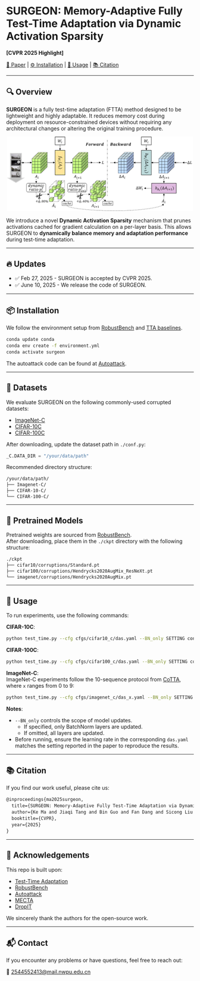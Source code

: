# SURGEON: Memory-Adaptive Fully Test-Time Adaptation via Dynamic Activation Sparsity

**[CVPR 2025 Highlight]**

[📄 Paper](https://arxiv.org/abs/2503.20354) | [⚙️ Installation](#-installation) | [🚀 Usage](#-usage) | [📚 Citation](#-citation)

---

## 🔍 Overview

**SURGEON** is a fully test-time adaptation (FTTA) method designed to be lightweight and highly adaptable. It reduces memory cost during deployment on resource-constrained devices without requiring any architectural changes or altering the original training procedure.

<div align="center">
<img src="assets/DAS.png" alt="Dynamic Activation Sparsity" width="500">
</div>

We introduce a novel **Dynamic Activation Sparsity** mechanism that prunes activations cached for gradient calculation on a per-layer basis.
This allows SURGEON to **dynamically balance memory and adaptation performance** during test-time adaptation.

---

## 🔥 Updates

- ✅ Feb 27, 2025 - SURGEON is accepted by CVPR 2025.
- ✅ June 10, 2025 - We release the code of SURGEON.

---

## 📦 Installation

We follow the environment setup from [RobustBench](https://github.com/RobustBench/robustbench) and [TTA baselines](https://github.com/mariodoebler/test-time-adaptation).

```bash
conda update conda
conda env create -f environment.yml
conda activate surgeon
```

The autoattack code can be found at [Autoattack](https://github.com/fra31/auto-attack/tree/master/autoattack).

---

## 📂 Datasets

We evaluate SURGEON on the following commonly-used corrupted datasets:

- [ImageNet-C](https://zenodo.org/records/2235448)
- [CIFAR-10C](https://zenodo.org/records/2535967/files/CIFAR-10-C.tar?download=1)
- [CIFAR-100C](https://zenodo.org/records/3555552/files/CIFAR-100-C.tar?download=1)

After downloading, update the dataset path in `./conf.py`:

```python
_C.DATA_DIR = "/your/data/path"
```

Recommended directory structure:

```
/your/data/path/
├── Imagenet-C/
├── CIFAR-10-C/
└── CIFAR-100-C/
```

---

## 💾 Pretrained Models

Pretrained weights are sourced from [RobustBench](https://github.com/RobustBench/robustbench).  
After downloading, place them in the `./ckpt` directory with the following structure:

```
./ckpt
├── cifar10/corruptions/Standard.pt
├── cifar100/corruptions/Hendrycks2020AugMix_ResNeXt.pt
└── imagenet/corruptions/Hendrycks2020AugMix.pt
```

---

## 🚀 Usage

To run experiments, use the following commands:

**CIFAR-10C**:

```bash
python test_time.py --cfg cfgs/cifar10_c/das.yaml --BN_only SETTING continual
```

**CIFAR-100C**:

```bash
python test_time.py --cfg cfgs/cifar100_c/das.yaml --BN_only SETTING continual
```

**ImageNet-C**:  
ImageNet-C experiments follow the 10-sequence protocol from [CoTTA](https://github.com/qinenergy/cotta), where `x` ranges from 0 to 9:

```bash
python test_time.py --cfg cfgs/imagenet_c/das_x.yaml --BN_only SETTING continual
```

**Notes**:
- `--BN_only` controls the scope of model updates.  
  - If specified, only BatchNorm layers are updated.
  - If omitted, all layers are updated.
- Before running, ensure the learning rate in the corresponding `das.yaml` matches the setting reported in the paper to reproduce the results.

---

## 📚 Citation

If you find our work useful, please cite us:

```latex
@inproceedings{ma2025surgeon,
  title={SURGEON: Memory-Adaptive Fully Test-Time Adaptation via Dynamic Activation Sparsity},
  author={Ke Ma and Jiaqi Tang and Bin Guo and Fan Dang and Sicong Liu and Zhui Zhu and Lei Wu and Cheng Fang and Ying-Cong Chen and Zhiwen Yu and Yunhao Liu},
  booktitle={CVPR},
  year={2025}
}
```

---

## 🙌 Acknowledgements

This repo is built upon:

- [Test-Time Adaptation](https://github.com/mariodoebler/test-time-adaptation)  
- [RobustBench](https://github.com/RobustBench/robustbench)
- [Autoattack](https://github.com/fra31/auto-attack/tree/master/autoattack)
- [MECTA](https://github.com/SonyResearch/MECTA)
- [DropIT](https://github.com/chenjoya/dropit)

We sincerely thank the authors for the open-source work.

---

## 📬 Contact

If you encounter any problems or have questions, feel free to reach out:

📧 2544552413@mail.nwpu.edu.cn
